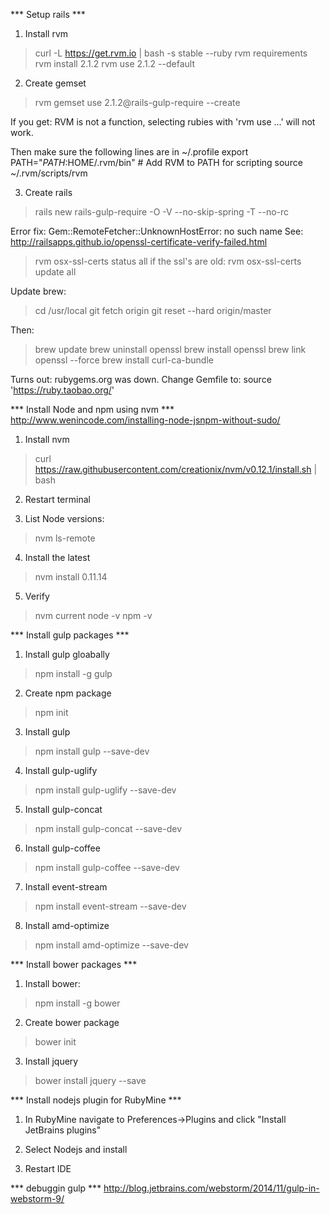 
*** Setup rails ***
1. Install rvm
> curl -L https://get.rvm.io | bash -s stable --ruby
> rvm requirements
> rvm install 2.1.2
> rvm use 2.1.2 --default

2. Create gemset 
> rvm gemset use 2.1.2@rails-gulp-require --create

If you get:
RVM is not a function, selecting rubies with 'rvm use ...' will not work.

Then make sure the following lines are in ~/.profile
export PATH="$PATH:$HOME/.rvm/bin" # Add RVM to PATH for scripting
source ~/.rvm/scripts/rvm

3. Create rails
> rails new rails-gulp-require -O -V --no-skip-spring -T --no-rc

Error fix:
Gem::RemoteFetcher::UnknownHostError: no such name
See: http://railsapps.github.io/openssl-certificate-verify-failed.html
> rvm osx-ssl-certs status all
if the ssl's are old:
> rvm osx-ssl-certs update all

Update brew:
> cd /usr/local
> git fetch origin
> git reset --hard origin/master

Then:
> brew update
> brew uninstall openssl
> brew install openssl
> brew link openssl --force
> brew install curl-ca-bundle

Turns out: rubygems.org was down. Change Gemfile to:
source 'https://ruby.taobao.org/'


*** Install Node and npm using nvm ***
http://www.wenincode.com/installing-node-jsnpm-without-sudo/

1. Install nvm
> curl https://raw.githubusercontent.com/creationix/nvm/v0.12.1/install.sh | bash

2. Restart terminal

3. List Node versions:
> nvm ls-remote

4. Install the latest
> nvm install 0.11.14

5. Verify
> nvm current
> node -v
> npm -v


*** Install gulp packages ***

1. Install gulp gloabally
> npm install -g gulp

2. Create npm package
> npm init

3. Install gulp
> npm install gulp --save-dev

4. Install gulp-uglify
> npm install gulp-uglify --save-dev

5. Install gulp-concat
> npm install gulp-concat --save-dev

6. Install gulp-coffee
> npm install gulp-coffee --save-dev

7. Install event-stream
> npm install event-stream --save-dev

8. Install amd-optimize 
> npm install amd-optimize --save-dev

*** Install bower packages ***

1. Install bower:
> npm install -g bower

2. Create bower package
> bower init

3. Install jquery
> bower install jquery --save

*** Install nodejs plugin for RubyMine ***
1. In RubyMine navigate to Preferences->Plugins and click "Install JetBrains plugins"

2. Select Nodejs and install

3. Restart IDE

*** debuggin gulp ***
http://blog.jetbrains.com/webstorm/2014/11/gulp-in-webstorm-9/



